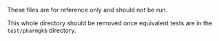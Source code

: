 These files are for reference only and should not be run.

This whole directory should be removed once equivalent tests are in the `test/pharmgkb` directory.